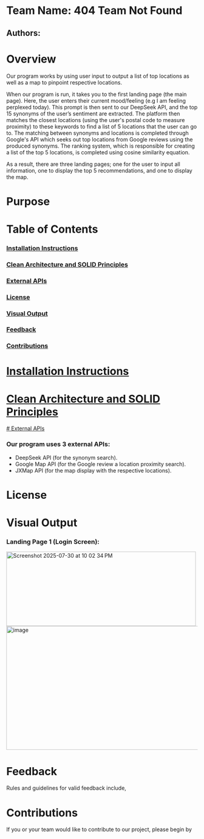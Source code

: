 # Team Name: 404 Team Not Found
## Authors:

# Overview
Our program works by using user input to output a list of top locations as well as a map to pinpoint respective locations.

When our program is run, it takes you to the first landing page (the main page). Here, the user enters their current mood/feeling (e.g I am feeling perplexed today). This prompt is then sent to our DeepSeek API, and the top 15 synonyms of the user’s sentiment are extracted. The platform then matches the closest locations (using the user's postal code to measure proximity) to these keywords to find a list of 5 locations that the user can go to. The matching between synonyms and locations is completed through Google's API which seeks out top locations from Google reviews using the produced synonyms. The ranking system, which is responsible for creating a list of the top 5 locations, is completed using cosine similarity equation.

As a result, there are three landing pages; one for the user to input all information, one to display the top 5 recommendations, and one to display the map.

# Purpose


# Table of Contents
### [Installation Instructions](#installation-instructions)
### [Clean Architecture and SOLID Principles](#clean-architecture-and-solid-principles)
### [External APIs](#external-apis)
### [License](#license)
### [Visual Output](#visual-output)
### [Feedback](#feedback)
### [Contributions](#contributions)


# [Installation Instructions](#installation-instructions)


# [Clean Architecture and SOLID Principles](#clean-architecture-and-solid-principles)


[# External APIs](#external-apis)
### Our program uses 3 external APIs:
- DeepSeek API (for the synonym search).
- Google Map API (for the Google review a location proximity search).
- JXMap API (for the map display with the respective locations).

# License

# Visual Output
### Landing Page 1 (Login Screen): 
<img width="499" height="196" alt="Screenshot 2025-07-30 at 10 02 34 PM" src="https://github.com/user-attachments/assets/8f575995-dc0b-4924-b92f-72c880a7f128" />
<img width="837" height="326" alt="image" src="https://github.com/user-attachments/assets/b20fea31-5bff-4bd7-9044-fbe837cd69d5" />


# Feedback
Rules and guidelines for valid feedback include,


# Contributions
If you or your team would like to contribute to our project, please begin by



